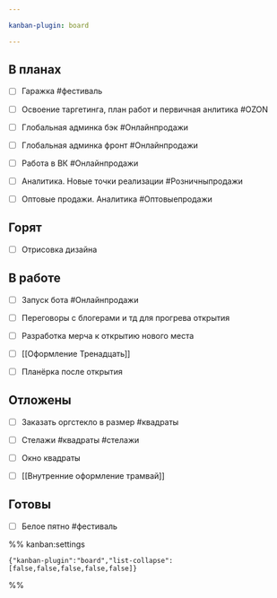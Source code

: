 ```yaml
---

kanban-plugin: board

---
```


## В планах

- [ ] Гаражка #фестиваль
- [ ] Освоение таргетинга, план работ и первичная анлитика #OZON
- [ ] Глобальная админка бэк #Онлайнпродажи
- [ ] Глобальная админка фронт #Онлайнпродажи
- [ ] Работа в ВК  #Онлайнпродажи
- [ ] Аналитика. Новые точки реализации #Розничныпродажи
- [ ] Оптовые продажи. Аналитика #Оптовыепродажи


## Горят

- [ ] Отрисовка дизайна


## В работе

- [ ] Запуск бота #Онлайнпродажи
- [ ] Переговоры с блогерами и тд для прогрева открытия
- [ ] Разработка мерча к открытию нового места
- [ ] [[Оформление Тренадцать]]
- [ ] Планёрка после открытия


## Отложены

- [ ] Заказать оргстекло в размер #квадраты
- [ ] Стелажи #квадраты #стелажи
- [ ] Окно квадраты
- [ ] [[Внутренние оформление трамвай]]


## Готовы

- [ ] Белое пятно #фестиваль




%% kanban:settings
```
{"kanban-plugin":"board","list-collapse":[false,false,false,false,false]}
```
%%
